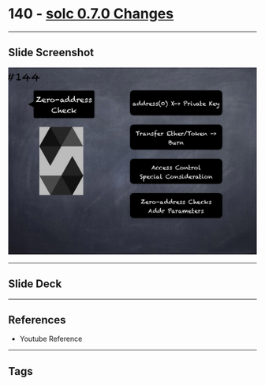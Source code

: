 # 140 - [solc 0.7.0 Changes](solc%200.7.0%20Changes.md)


___
## Slide Screenshot
![140.png](../images/solidity201/140.png)
___
## Slide Deck

___
## References
- Youtube Reference
___
## Tags